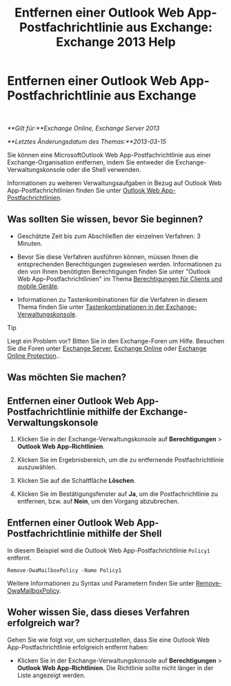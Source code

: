 ﻿---
title: 'Entfernen einer Outlook Web App-Postfachrichtlinie aus Exchange: Exchange 2013 Help'
TOCTitle: Entfernen einer Outlook Web App-Postfachrichtlinie aus Exchange
ms:assetid: edab7bac-b62c-4b82-8f21-dcac77cf0e8f
ms:mtpsurl: https://technet.microsoft.com/de-de/library/Dd351239(v=EXCHG.150)
ms:contentKeyID: 50477020
ms.date: 04/24/2018
mtps_version: v=EXCHG.150
ms.translationtype: HT
---

# Entfernen einer Outlook Web App-Postfachrichtlinie aus Exchange

 

_**Gilt für:**Exchange Online, Exchange Server 2013_

_**Letztes Änderungsdatum des Themas:**2013-03-15_

Sie können eine MicrosoftOutlook Web App-Postfachrichtlinie aus einer Exchange-Organisation entfernen, indem Sie entweder die Exchange-Verwaltungskonsole oder die Shell verwenden.

Informationen zu weiteren Verwaltungsaufgaben in Bezug auf Outlook Web App-Postfachrichtlinien finden Sie unter [Outlook Web App-Postfachrichtlinien](outlook-web-app-mailbox-policies-exchange-2013-help.md).

## Was sollten Sie wissen, bevor Sie beginnen?

  - Geschätzte Zeit bis zum Abschließen der einzelnen Verfahren: 3 Minuten.

  - Bevor Sie diese Verfahren ausführen können, müssen Ihnen die entsprechenden Berechtigungen zugewiesen werden. Informationen zu den von Ihnen benötigten Berechtigungen finden Sie unter "Outlook Web App-Postfachrichtlinien" im Thema [Berechtigungen für Clients und mobile Geräte](clients-and-mobile-devices-permissions-exchange-2013-help.md).

  - Informationen zu Tastenkombinationen für die Verfahren in diesem Thema finden Sie unter [Tastenkombinationen in der Exchange-Verwaltungskonsole](keyboard-shortcuts-in-the-exchange-admin-center-exchange-online-protection-help.md).


> [!TIP]
> Liegt ein Problem vor? Bitten Sie in den Exchange-Foren um Hilfe. Besuchen Sie die Foren unter <A href="https://go.microsoft.com/fwlink/p/?linkid=60612">Exchange Server</A>, <A href="https://go.microsoft.com/fwlink/p/?linkid=267542">Exchange Online</A> oder <A href="https://go.microsoft.com/fwlink/p/?linkid=285351">Exchange Online Protection</A>..



## Was möchten Sie machen?

## Entfernen einer Outlook Web App-Postfachrichtlinie mithilfe der Exchange-Verwaltungskonsole

1.  Klicken Sie in der Exchange-Verwaltungskonsole auf **Berechtigungen** \> **Outlook Web App-Richtlinien**.

2.  Klicken Sie im Ergebnisbereich, um die zu entfernende Postfachrichtlinie auszuwählen.

3.  Klicken Sie auf die Schaltfläche **Löschen**.

4.  Klicken Sie im Bestätigungsfenster auf **Ja**, um die Postfachrichtlinie zu entfernen, bzw. auf **Nein**, um den Vorgang abzubrechen.

## Entfernen einer Outlook Web App-Postfachrichtlinie mithilfe der Shell

In diesem Beispiel wird die Outlook Web App-Postfachrichtlinie `Policy1` entfernt.

    Remove-OwaMailboxPolicy -Name Policy1 

Weitere Informationen zu Syntax und Parametern finden Sie unter [Remove-OwaMailboxPolicy](https://technet.microsoft.com/de-de/library/dd298103\(v=exchg.150\)).

## Woher wissen Sie, dass dieses Verfahren erfolgreich war?

Gehen Sie wie folgt vor, um sicherzustellen, dass Sie eine Outlook Web App-Postfachrichtlinie erfolgreich entfernt haben:

  - Klicken Sie in der Exchange-Verwaltungskonsole auf **Berechtigungen** \> **Outlook Web App-Richtlinien**. Die Richtlinie sollte nicht länger in der Liste angezeigt werden.

